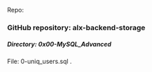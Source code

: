 Repo:

### GitHub repository: alx-backend-storage
##### Directory: 0x00-MySQL_Advanced
File: 0-uniq_users.sql
.